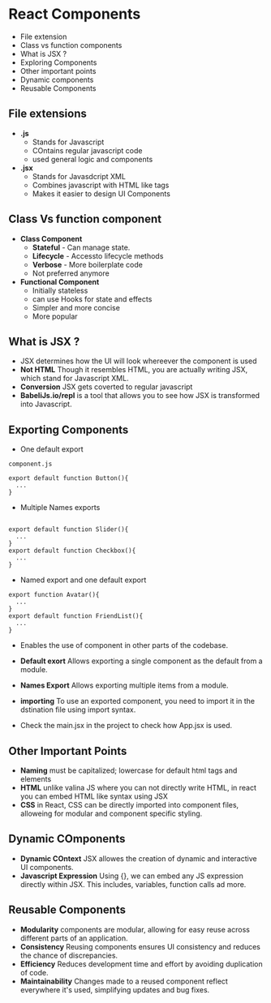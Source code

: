 # React Components

- File extension
- Class vs function components
- What is JSX ?
- Exploring Components
- Other important points
- Dynamic components
- Reusable Components

## File extensions

- **.js**
  - Stands for Javascript
  - COntains regular javascript code
  - used general logic and components
- **.jsx**
  - Stands for Javasdcript XML
  - Combines javascript with HTML like tags
  - Makes it easier to design UI Components

## Class Vs function component

- **Class Component**
  - **Stateful** - Can manage state.
  - **Lifecycle** - Accessto lifecycle methods
  - **Verbose** - More boilerplate code
  - Not preferred anymore
- **Functional Component**
  - Initially stateless
  - can use Hooks for state and effects
  - Simpler and more concise
  - More popular

## What is JSX ?

- JSX determines how the UI will look whereever the component is used
- **Not HTML** Though it resembles HTML, you are actually writing JSX, which stand for Javascript XML.
- **Conversion** JSX gets coverted to regular javascript
- **BabeliJs.io/repl** is a tool that allows you to see how JSX is transformed into Javascript.

## Exporting Components

- One default export

```
component.js

export default function Button(){
  ...
}
```

- Multiple Names exports

```

export default function Slider(){
  ...
}
export default function Checkbox(){
  ...
}
```

- Named export and one default export

```
export function Avatar(){
  ...
}
export default function FriendList(){
  ...
}
```

- Enables the use of component in other parts of the codebase.
- **Default exort** Allows exporting a single component as the default from a module.
- **Names Export** Allows exporting multiple items from a module.
- **importing** To use an exported component, you need to import it in the dstination file using import syntax.

- Check the main.jsx in the project to check how App.jsx is used.

## Other Important Points

- **Naming** must be capitalized; lowercase for default html tags and elements
- **HTML** unlike valina JS where you can not directly write HTML, in react you can embed HTML like syntax using JSX
- **CSS** in React, CSS can be directly imported into component files, alloweing for modular and component specific styling.

## Dynamic COmponents

- **Dynamic COntext** JSX allowes the creation of dynamic and interactive UI components.
- **Javascript Expression** Using {}, we can embed any JS expression directly within JSX. This includes, variables, function calls ad more.

## Reusable Components

- **Modularity** components are modular, allowing for easy reuse across different parts of an application.
- **Consistency** Reusing components ensures UI consistency and reduces the chance of discrepancies.
- **Efficiency** Reduces development time and effort by avoiding duplication of code.
- **Maintainability** Changes made to a reused component reflect everywhere it's used, simplifying updates and bug fixes.

